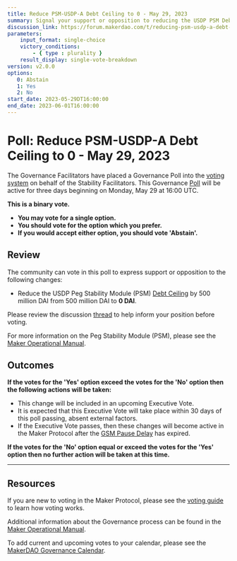 ```yaml
---
title: Reduce PSM-USDP-A Debt Ceiling to 0 - May 29, 2023
summary: Signal your support or opposition to reducing the USDP PSM Debt Ceiling to 0 DAI.
discussion_link: https://forum.makerdao.com/t/reducing-psm-usdp-a-debt-ceiling/20980
parameters:
    input_format: single-choice
    victory_conditions:
        - { type : plurality }
    result_display: single-vote-breakdown
version: v2.0.0
options:
   0: Abstain
   1: Yes
   2: No
start_date: 2023-05-29DT16:00:00
end_date: 2023-06-01T16:00:00
---
```

# Poll: Reduce PSM-USDP-A Debt Ceiling to 0 - May 29, 2023

The Governance Facilitators have placed a Governance Poll into the [voting system](https://vote.makerdao.com/polling) on behalf of the Stability Facilitators. This Governance [Poll](https://manual.makerdao.com/governance/governance-cycle/weekly-governance-cycle#weekly-governance-cycle-definitions-mip16c1) will be active for three days beginning on Monday, May 29 at 16:00 UTC.

**This is a binary vote.**
- **You may vote for a single option.**
- **You should vote for the option which you prefer.**
- **If you would accept either option, you should vote 'Abstain'.**

## Review

The community can vote in this poll to express support or opposition to the following changes:
* Reduce the USDP Peg Stability Module (PSM) [Debt Ceiling](https://manual.makerdao.com/parameter-index/vault-risk/param-debt-ceiling) by 500 million DAI from 500 million DAI to **0 DAI**.

Please review the discussion [thread](https://forum.makerdao.com/t/reducing-psm-usdp-a-debt-ceiling/20980) to help inform your position before voting.

For more information on the Peg Stability Module (PSM), please see the [Maker Operational Manual](https://manual.makerdao.com/module-index/module-psm).

## Outcomes

**If the votes for the 'Yes' option exceed the votes for the 'No' option then the following actions will be taken:**
* This change will be included in an upcoming Executive Vote.
* It is expected that this Executive Vote will take place within 30 days of this poll passing, absent external factors.
* If the Executive Vote passes, then these changes will become active in the Maker Protocol after the [GSM Pause Delay](https://manual.makerdao.com/parameter-index/core/param-gsm-pause-delay) has expired.

**If the votes for the 'No' option equal or exceed the votes for the 'Yes' option then no further action will be taken at this time.**

---

## Resources

If you are new to voting in the Maker Protocol, please see the [voting guide](https://manual.makerdao.com/governance/voting-in-makerdao/on-chain-governance) to learn how voting works.

Additional information about the Governance process can be found in the [Maker Operational Manual](https://manual.makerdao.com).

To add current and upcoming votes to your calendar, please see the [MakerDAO Governance Calendar](https://manual.makerdao.com/makerdao/calendars/governance-calendar).
